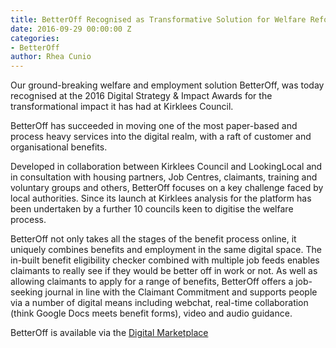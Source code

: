 ```yaml
---
title: BetterOff Recognised as Transformative Solution for Welfare Reform
date: 2016-09-29 00:00:00 Z
categories:
- BetterOff
author: Rhea Cunio
---
```


Our ground-breaking welfare and employment solution BetterOff, was today recognised at the 2016 Digital Strategy & Impact Awards for the transformational impact it has had at Kirklees Council.

BetterOff has succeeded in moving one of the most paper-based and process heavy services into the digital realm, with a raft of customer and organisational benefits.

Developed in collaboration between Kirklees Council and LookingLocal and in consultation with housing partners, Job Centres, claimants, training and voluntary groups and others, BetterOff focuses on a key challenge faced by local authorities. Since its launch at Kirklees analysis for the platform has been undertaken by a further 10 councils keen to digitise the welfare process.
 
BetterOff not only takes all the stages of the benefit process online, it uniquely combines benefits and employment in the same digital space. The in-built benefit eligibility checker combined with multiple job feeds enables claimants to really see if they would be better off in work or not. As well as allowing claimants to apply for a range of benefits, BetterOff offers a job-seeking journal in line with the Claimant Commitment and supports people via a number of digital means including webchat, real-time collaboration (think Google Docs meets benefit forms), video and audio guidance.

BetterOff is available via the [Digital Marketplace](https://www.digitalmarketplace.service.gov.uk/g-cloud/services/7645239437905204)